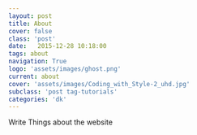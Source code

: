 ```yaml
---
layout: post
title: About
cover: false
class: 'post'
date:   2015-12-28 10:18:00
tags: about
navigation: True
logo: 'assets/images/ghost.png'
current: about
cover: 'assets/images/Coding_with_Style-2_uhd.jpg'
subclass: 'post tag-tutorials'
categories: 'dk'
---
```

Write Things about the website
